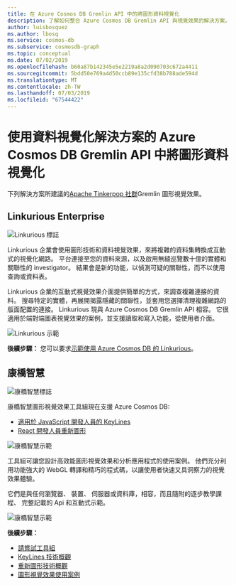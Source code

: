 ```yaml
---
title: 在 Azure Cosmos DB Gremlin API 中的將圖形資料視覺化
description: 了解如何整合 Azure Cosmos DB Gremlin API 與視覺效果的解決方案。
author: luisbosquez
ms.author: lbosq
ms.service: cosmos-db
ms.subservice: cosmosdb-graph
ms.topic: conceptual
ms.date: 07/02/2019
ms.openlocfilehash: b60a87b142345e5e2219a8a2d090703c672a4411
ms.sourcegitcommit: 5bdd50e769a4d50ccb89e135cfd38b788ade594d
ms.translationtype: MT
ms.contentlocale: zh-TW
ms.lasthandoff: 07/03/2019
ms.locfileid: "67544422"
---
```

# <a name="visualize-your-graph-data-in-azure-cosmos-db-gremlin-api-with-data-visualization-solutions"></a>使用資料視覺化解決方案的 Azure Cosmos DB Gremlin API 中將圖形資料視覺化

下列解決方案所建議的[Apache Tinkerpop 社群](http://tinkerpop.apache.org/#poweredby)Gremlin 圖形視覺效果。

## <a name="linkurious-enterprise"></a>Linkurious Enterprise

![Linkurious 標誌](./media/graph-visualization/linkurious-logo.jpg)

Linkurious 企業會使用圖形技術和資料視覺效果，來將複雜的資料集轉換成互動式的視覺化網路。 平台連接至您的資料來源，以及啟用無縫巡覽數十億的實體和關聯性的 investigator。 結果會是新的功能，以偵測可疑的關聯性，而不以使用查詢或資料表。

Linkurious 企業的互動式視覺效果介面提供簡單的方式，來調查複雜連接的資料。 搜尋特定的實體，再展開揭露隱藏的關聯性，並套用您選擇清理複雜網路的版面配置的連接。 Linkurious 現與 Azure Cosmos DB Gremlin API 相容。 它很適用於端對端圖表視覺效果的案例，並支援讀取和寫入功能，從使用者介面。 

![Linkurious 示範](./media/graph-visualization/linkurious-demo.gif)

**後續步驟：** 您可以要求[示範使用 Azure Cosmos DB 的 Linkurious](https://linkurio.us/contact/)。

## <a name="cambridge-intelligence"></a>康橋智慧

![康橋智慧標誌](./media/graph-visualization/ci-logo.png)


康橋智慧圖形視覺效果工具組現在支援 Azure Cosmos DB:
- [適用於 JavaScript 開發人員的 KeyLines](https://cambridge-intelligence.com/keylines/) 
- [React 開發人員重新圖形](https://cambridge-intelligence.com/regraph/)

![康橋智慧示範](./media/graph-visualization/ci-demo-2.gif)

工具組可讓您設計高效能圖形視覺效果和分析應用程式的使用案例。 他們充分利用功能強大的 WebGL 轉譯和精巧的程式碼，以讓使用者快速又具洞察力的視覺效果體驗。

它們是與任何瀏覽器、 裝置、 伺服器或資料庫，相容，而且隨附的逐步教學課程、 完整記載的 Api 和互動式示範。

![康橋智慧示範](./media/graph-visualization/ci-demo-1.gif)


**後續步驟：** 
- [請嘗試工具組](https://cambridge-intelligence.com/try/)
- [KeyLines 技術概觀](https://cambridge-intelligence.com/keylines/technology/)
- [重新圖形技術概觀](https://cambridge-intelligence.com/regraph/technology/)
- [圖形視覺效果使用案例](https://cambridge-intelligence.com/use-cases/)
